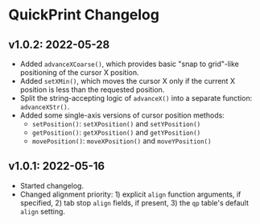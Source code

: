 # QuickPrint Changelog


## v1.0.2: 2022-05-28

* Added `advanceXCoarse()`, which provides basic "snap to grid"-like positioning of the cursor X position.
* Added `setXMin()`, which moves the cursor X only if the current X position is less than the requested position.
* Split the string-accepting logic of `advanceX()` into a separate function: `advanceXStr()`.
* Added some single-axis versions of cursor position methods:
  * `setPosition()`: `setXPosition()` and `setYPosition()`
  * `getPosition()`: `getXPosition()` and `getYPosition()`
  * `movePosition()`: `moveXPosition()` and `moveYPosition()`


## v1.0.1: 2022-05-16

* Started changelog.
* Changed alignment priority: 1) explicit `align` function arguments, if specified, 2) tab stop `align` fields, if present, 3) the `qp` table's default `align` setting.

